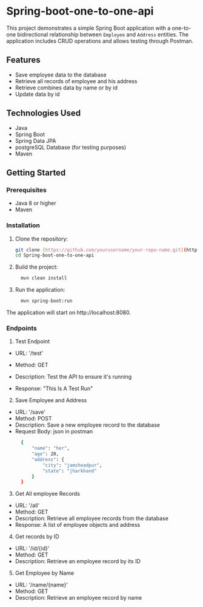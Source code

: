 # Spring-boot-one-to-one-api

This project demonstrates a simple Spring Boot application with a one-to-one bidirectional relationship between `Employee` and `Address` entities. The application includes CRUD operations and allows testing through Postman.
## Features

- Save employee data to the database
- Retrieve all records of employee and his address
- Retrieve combines data by name or by id
- Update data by id

## Technologies Used

- Java
- Spring Boot
- Spring Data JPA
- postgreSQL Database (for testing purposes)
- Maven

## Getting Started

### Prerequisites

- Java 8 or higher
- Maven

### Installation

1. Clone the repository:
   ```sh
   git clone [https://github.com/yourusername/your-repo-name.git](https://github.com/KoushalKumar22/Dto-Projection-Api-Springboot.git)
   cd Spring-boot-one-to-one-api

2. Build the project:
   ```sh
     mvn clean install
3. Run the application:
   ```sh
     mvn spring-boot:run
The application will start on http://localhost:8080.

### Endpoints

1. Test Endpoint
- URL: '/test'

- Method: GET

- Description: Test the API to ensure it's running

- Response: "This Is A Test Run"

2. Save Employee and Address
- URL: '/save'
- Method: POST
- Description: Save a new employee record to the database
- Request Body: json in postman
  ```sh
    {
        "name": "her",
        "age": 20,
        "address": {
            "city": "jamsheadpur",
            "state": "jharkhand"
        }
    }

3. Get All employee Records
- URL: '/all'
- Method: GET
- Description: Retrieve all employee records from the database
- Response: A list of employee objects and address
  
4. Get records by ID
- URL: '/id/{id}'
- Method: GET
- Description: Retrieve an employee record by its ID
5. Get Employee by Name
- URL: '/name/{name}'
- Method: GET
- Description: Retrieve an employee record by name


